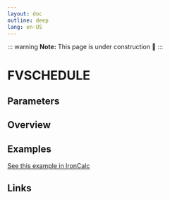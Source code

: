 ```yaml
---
layout: doc
outline: deep
lang: en-US
---
```


::: warning
**Note:** This page is under construction 🚧
:::

# FVSCHEDULE

## Parameters

## Overview

## Examples

[See this example in IronCalc](https://app.ironcalc.com/?filename=fvschedule)

## Links